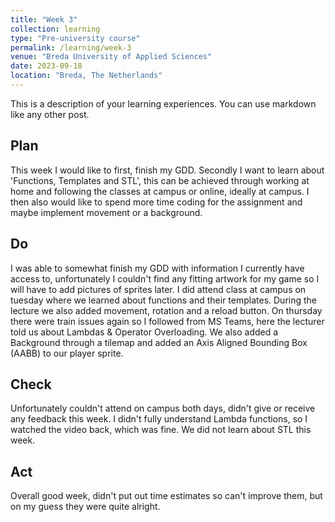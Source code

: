 ```yaml
---
title: "Week 3"
collection: learning
type: "Pre-university course"
permalink: /learning/week-3
venue: "Breda University of Applied Sciences"
date: 2023-09-18
location: "Breda, The Netherlands"
---
```


This is a description of your learning experiences. You can use markdown like any other post.

## Plan

<!---
NOTE: Fill this section in at the beginning of the week!

What do you plan to do this week? What new knowledge do you want to acquire? Do you want to follow any of the learning units for the course? Do you want to work on the assignment for the course? How much time do you estimate you will spend on these tasks?
-->

This week I would like to first, finish my GDD. Secondly I want to learn about 'Functions, Templates and STL', this can be achieved through working at home and following the classes at campus or online, ideally at campus. I then also would like to spend more time coding for the assignment and maybe implement movement or a background.

## Do

<!---
NOTE: Fill this in during the week.

What were you actually able to accomplish? Was it more or less than what you planned? Was the amount of time you thought you would spend on it accurate? If not, what took longer than you thought it would?

Provide as much context as possible. Use code snippets or take screenshots of what you were able to accomplish. Please provide references to any additional sources of information that helped you.
-->

I was able to somewhat finish my GDD with information I currently have access to, unfortunately I couldn't find any fitting artwork for my game so I will have to add pictures of sprites later. I did attend class at campus on tuesday where we learned about functions and their templates. During the lecture we also added movement, rotation and a reload button. On thursday there were train issues again so I followed from MS Teams, here the lecturer told us about Lambdas & Operator Overloading. We also added a Background through a tilemap and added an Axis Aligned Bounding Box (AABB) to our player sprite.

## Check

<!--- 
Note: Fill this in at the end of the week.

What went well? What didn't go so well? What was the most important thing you learned this week?

Did you receive any feedback from the lecturer or your peers? If so, what was that feedback? Were you able to incorporate that feedback?

Did you give anyone else feedback? Who did you give feedback to? How did they respond to your feedback?

NOTE: Any source of feedback is feedback!
-->

Unfortunately couldn't attend on campus both days, didn't give or receive any feedback this week. I didn't fully understand Lambda functions, so I watched the video back, which was fine. We did not learn about STL this week.

## Act

<!---
Note: Fill this in at the end of the week.

What action points can you identify from this week? What would you like to improve? What would you like to continue to strengthen?

If your planned time estimates were not accurate, what would you do to improve them?
-->

Overall good week, didn't put out time estimates so can't improve them, but on my guess they were quite alright.